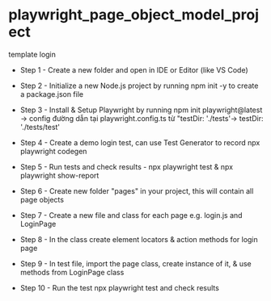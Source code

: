 # playwright_page_object_model_project

template login

- Step 1 - Create a new folder and open in IDE or Editor (like VS Code)

- Step 2 - Initialize a new Node.js project by running npm init -y to create a package.json file

- Step 3 - Install & Setup Playwright by running npm init playwright@latest -> config đường dẫn tại playwright.config.ts từ "testDir: './tests'-> testDir: './tests/test'

- Step 4 - Create a demo login test, can use Test Generator to record npx playwright codegen

- Step 5 - Run tests and check results - npx playwright test & npx playwright show-report

- Step 6 - Create new folder "pages" in your project, this will contain all page objects

- Step 7 - Create a new file and class for each page e.g. login.js and LoginPage

- Step 8 - In the class create element locators & action methods for login page

- Step 9 - In test file, import the page class, create instance of it, & use methods from LoginPage class

- Step 10 - Run the test npx playwright test and check results
